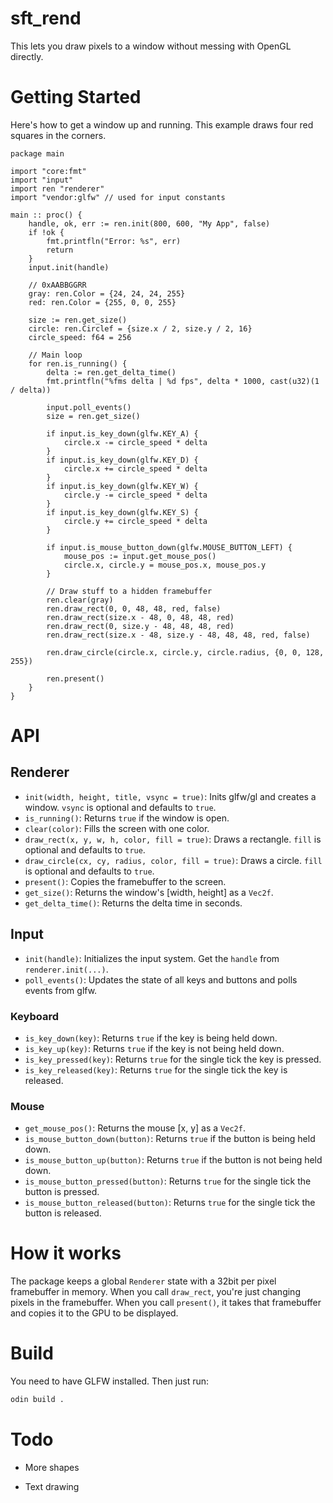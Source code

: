 # sft_rend
This lets you draw pixels to a window without messing with OpenGL directly.

# Getting Started
Here's how to get a window up and running. This example draws four red squares in the corners.
```odin
package main

import "core:fmt"
import "input"
import ren "renderer"
import "vendor:glfw" // used for input constants

main :: proc() {
	handle, ok, err := ren.init(800, 600, "My App", false)
	if !ok {
		fmt.printfln("Error: %s", err)
		return
	}
	input.init(handle)

	// 0xAABBGGRR
	gray: ren.Color = {24, 24, 24, 255}
	red: ren.Color = {255, 0, 0, 255}

	size := ren.get_size()
	circle: ren.Circlef = {size.x / 2, size.y / 2, 16}
	circle_speed: f64 = 256

	// Main loop
	for ren.is_running() {
		delta := ren.get_delta_time()
		fmt.printfln("%fms delta | %d fps", delta * 1000, cast(u32)(1 / delta))

		input.poll_events()
		size = ren.get_size()

		if input.is_key_down(glfw.KEY_A) {
			circle.x -= circle_speed * delta
		}
		if input.is_key_down(glfw.KEY_D) {
			circle.x += circle_speed * delta
		}
		if input.is_key_down(glfw.KEY_W) {
			circle.y -= circle_speed * delta
		}
		if input.is_key_down(glfw.KEY_S) {
			circle.y += circle_speed * delta
		}

		if input.is_mouse_button_down(glfw.MOUSE_BUTTON_LEFT) {
			mouse_pos := input.get_mouse_pos()
			circle.x, circle.y = mouse_pos.x, mouse_pos.y
		}

		// Draw stuff to a hidden framebuffer
		ren.clear(gray)
		ren.draw_rect(0, 0, 48, 48, red, false)
		ren.draw_rect(size.x - 48, 0, 48, 48, red)
		ren.draw_rect(0, size.y - 48, 48, 48, red)
		ren.draw_rect(size.x - 48, size.y - 48, 48, 48, red, false)

		ren.draw_circle(circle.x, circle.y, circle.radius, {0, 0, 128, 255})

		ren.present()
	}
}
```

# API

## Renderer
- `init(width, height, title, vsync = true)`: Inits glfw/gl and creates a window. `vsync` is optional and defaults to `true`.
- `is_running()`: Returns `true` if the window is open.
- `clear(color)`: Fills the screen with one color.
- `draw_rect(x, y, w, h, color, fill = true)`: Draws a rectangle. `fill` is optional and defaults to `true`.
- `draw_circle(cx, cy, radius, color, fill = true)`: Draws a circle. `fill` is optional and defaults to `true`.
- `present()`: Copies the framebuffer to the screen.
- `get_size()`: Returns the window's [width, height] as a `Vec2f`.
- `get_delta_time()`: Returns the delta time in seconds.

## Input
- `init(handle)`: Initializes the input system. Get the `handle` from `renderer.init(...)`.
- `poll_events()`: Updates the state of all keys and buttons and polls events from glfw.
### Keyboard
- `is_key_down(key)`: Returns `true` if the key is being held down.
- `is_key_up(key)`: Returns `true` if the key is not being held down.
- `is_key_pressed(key)`: Returns `true` for the single tick the key is pressed.
- `is_key_released(key)`: Returns `true` for the single tick the key is released.
### Mouse
- `get_mouse_pos()`: Returns the mouse [x, y] as a `Vec2f`.
- `is_mouse_button_down(button)`: Returns `true` if the button is being held down.
- `is_mouse_button_up(button)`: Returns `true` if the button is not being held down.
- `is_mouse_button_pressed(button)`: Returns `true` for the single tick the button is pressed.
- `is_mouse_button_released(button)`: Returns `true` for the single tick the button is released.

# How it works
The package keeps a global `Renderer` state with a 32bit per pixel framebuffer in memory. When you call `draw_rect`, you're just changing pixels in the framebuffer.
When you call `present()`, it takes that framebuffer and copies it to the GPU to be displayed.

# Build
You need to have GLFW installed. Then just run:
```bash
odin build .
```

# Todo
- More shapes
<!-- - Alpha blending -->
- Text drawing
